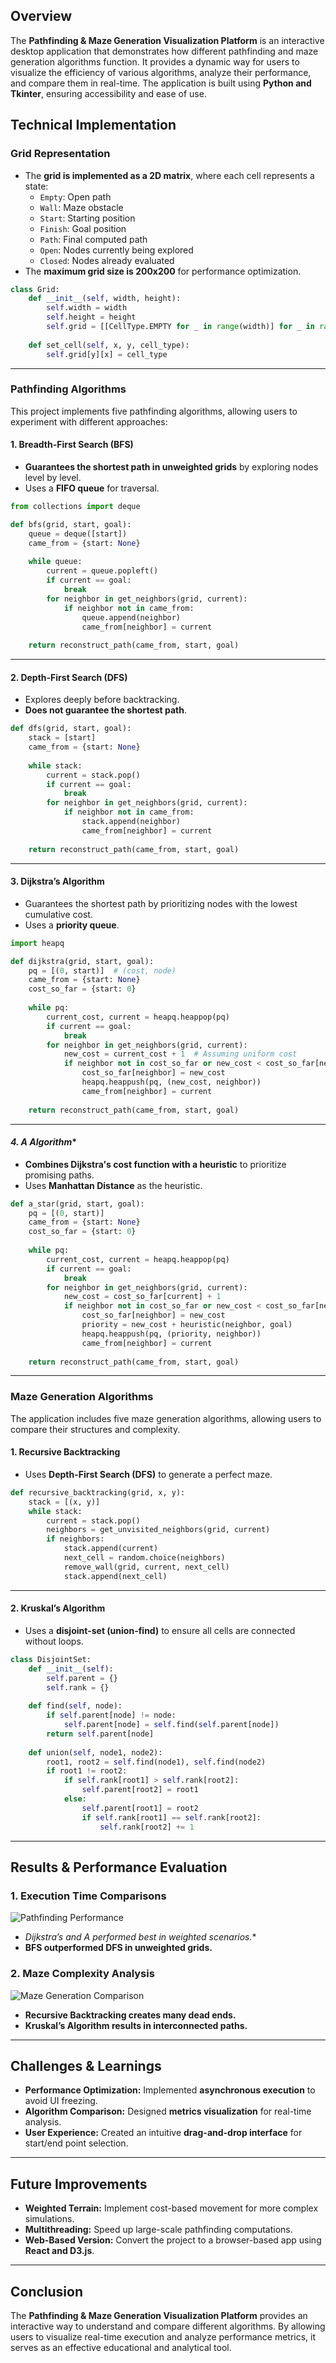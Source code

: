 ## Overview

The **Pathfinding & Maze Generation Visualization Platform** is an interactive desktop application that demonstrates how different pathfinding and maze generation algorithms function. It provides a dynamic way for users to visualize the efficiency of various algorithms, analyze their performance, and compare them in real-time. The application is built using **Python and Tkinter**, ensuring accessibility and ease of use.

## Technical Implementation

### Grid Representation

- The **grid is implemented as a 2D matrix**, where each cell represents a state:
  - `Empty`: Open path
  - `Wall`: Maze obstacle
  - `Start`: Starting position
  - `Finish`: Goal position
  - `Path`: Final computed path
  - `Open`: Nodes currently being explored
  - `Closed`: Nodes already evaluated
- The **maximum grid size is 200x200** for performance optimization.

```python
class Grid:
    def __init__(self, width, height):
        self.width = width
        self.height = height
        self.grid = [[CellType.EMPTY for _ in range(width)] for _ in range(height)]
    
    def set_cell(self, x, y, cell_type):
        self.grid[y][x] = cell_type
```

---

### Pathfinding Algorithms

This project implements five pathfinding algorithms, allowing users to experiment with different approaches:

#### **1. Breadth-First Search (BFS)**

- **Guarantees the shortest path in unweighted grids** by exploring nodes level by level.
- Uses a **FIFO queue** for traversal.

```python
from collections import deque

def bfs(grid, start, goal):
    queue = deque([start])
    came_from = {start: None}
    
    while queue:
        current = queue.popleft()
        if current == goal:
            break
        for neighbor in get_neighbors(grid, current):
            if neighbor not in came_from:
                queue.append(neighbor)
                came_from[neighbor] = current
    
    return reconstruct_path(came_from, start, goal)
```

---

#### **2. Depth-First Search (DFS)**

- Explores deeply before backtracking.
- **Does not guarantee the shortest path**.

```python
def dfs(grid, start, goal):
    stack = [start]
    came_from = {start: None}
    
    while stack:
        current = stack.pop()
        if current == goal:
            break
        for neighbor in get_neighbors(grid, current):
            if neighbor not in came_from:
                stack.append(neighbor)
                came_from[neighbor] = current
    
    return reconstruct_path(came_from, start, goal)
```

---

#### **3. Dijkstra’s Algorithm**

- Guarantees the shortest path by prioritizing nodes with the lowest cumulative cost.
- Uses a **priority queue**.

```python
import heapq

def dijkstra(grid, start, goal):
    pq = [(0, start)]  # (cost, node)
    came_from = {start: None}
    cost_so_far = {start: 0}
    
    while pq:
        current_cost, current = heapq.heappop(pq)
        if current == goal:
            break
        for neighbor in get_neighbors(grid, current):
            new_cost = current_cost + 1  # Assuming uniform cost
            if neighbor not in cost_so_far or new_cost < cost_so_far[neighbor]:
                cost_so_far[neighbor] = new_cost
                heapq.heappush(pq, (new_cost, neighbor))
                came_from[neighbor] = current
    
    return reconstruct_path(came_from, start, goal)
```

---

#### **4. A* Algorithm**

- **Combines Dijkstra's cost function with a heuristic** to prioritize promising paths.
- Uses **Manhattan Distance** as the heuristic.

```python
def a_star(grid, start, goal):
    pq = [(0, start)]
    came_from = {start: None}
    cost_so_far = {start: 0}
    
    while pq:
        current_cost, current = heapq.heappop(pq)
        if current == goal:
            break
        for neighbor in get_neighbors(grid, current):
            new_cost = cost_so_far[current] + 1
            if neighbor not in cost_so_far or new_cost < cost_so_far[neighbor]:
                cost_so_far[neighbor] = new_cost
                priority = new_cost + heuristic(neighbor, goal)
                heapq.heappush(pq, (priority, neighbor))
                came_from[neighbor] = current
    
    return reconstruct_path(came_from, start, goal)
```

---

### Maze Generation Algorithms

The application includes five maze generation algorithms, allowing users to compare their structures and complexity.

#### **1. Recursive Backtracking**

- Uses **Depth-First Search (DFS)** to generate a perfect maze.

```python
def recursive_backtracking(grid, x, y):
    stack = [(x, y)]
    while stack:
        current = stack.pop()
        neighbors = get_unvisited_neighbors(grid, current)
        if neighbors:
            stack.append(current)
            next_cell = random.choice(neighbors)
            remove_wall(grid, current, next_cell)
            stack.append(next_cell)
```

---

#### **2. Kruskal’s Algorithm**

- Uses a **disjoint-set (union-find)** to ensure all cells are connected without loops.

```python
class DisjointSet:
    def __init__(self):
        self.parent = {}
        self.rank = {}
    
    def find(self, node):
        if self.parent[node] != node:
            self.parent[node] = self.find(self.parent[node])
        return self.parent[node]
    
    def union(self, node1, node2):
        root1, root2 = self.find(node1), self.find(node2)
        if root1 != root2:
            if self.rank[root1] > self.rank[root2]:
                self.parent[root2] = root1
            else:
                self.parent[root1] = root2
                if self.rank[root1] == self.rank[root2]:
                    self.rank[root2] += 1
```

---

## Results & Performance Evaluation

### 1. Execution Time Comparisons

![Pathfinding Performance](../images/pathfinding-performance.png)

- **Dijkstra’s and A* performed best in weighted scenarios.**
- **BFS outperformed DFS in unweighted grids.**

### 2. Maze Complexity Analysis

![Maze Generation Comparison](../images/maze-complexity.png)

- **Recursive Backtracking creates many dead ends.**
- **Kruskal’s Algorithm results in interconnected paths.**

---

## Challenges & Learnings

- **Performance Optimization:** Implemented **asynchronous execution** to avoid UI freezing.
- **Algorithm Comparison:** Designed **metrics visualization** for real-time analysis.
- **User Experience:** Created an intuitive **drag-and-drop interface** for start/end point selection.

---

## Future Improvements

- **Weighted Terrain:** Implement cost-based movement for more complex simulations.
- **Multithreading:** Speed up large-scale pathfinding computations.
- **Web-Based Version:** Convert the project to a browser-based app using **React and D3.js**.

---

## Conclusion

The **Pathfinding & Maze Generation Visualization Platform** provides an interactive way to understand and compare different algorithms. By allowing users to visualize real-time execution and analyze performance metrics, it serves as an effective educational and analytical tool.

